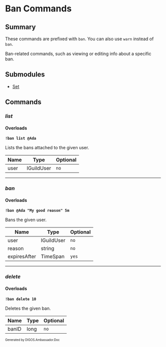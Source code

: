 ﻿Ban Commands
============
## Summary
These commands are prefixed with `ban`. You can also use `warn` instead of `ban`.

Ban-related commands, such as viewing or editing info about a specific ban.

## Submodules
* [Set](ban_set.md)

## Commands
### *list*
#### Overloads
**`!ban list @Ada`**

Lists the bans attached to the given user.

| Name | Type | Optional |
| --- | --- | --- |
| user | IGuildUser | `no` |

---

### *ban*
#### Overloads
**`!ban @Ada "My good reason" 5m`**

Bans the given user.

| Name | Type | Optional |
| --- | --- | --- |
| user | IGuildUser | `no` |
| reason | string | `no` |
| expiresAfter | TimeSpan | `yes` |

---

### *delete*
#### Overloads
**`!ban delete 10`**

Deletes the given ban.

| Name | Type | Optional |
| --- | --- | --- |
| banID | long | `no` |

<sub><sup>Generated by DIGOS.Ambassador.Doc</sup></sub>